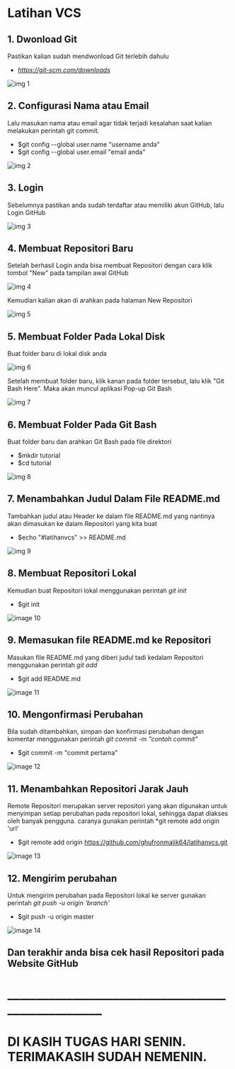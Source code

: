 # Latihan VCS


## 1. Dwonload Git

Pastikan kalian sudah mendwonload Git terlebih dahulu

- *https://git-scm.com/downloads*

![img 1](image/image1.png)


## 2. Configurasi Nama atau Email

Lalu masukan nama atau email agar tidak terjadi kesalahan saat kalian melakukan perintah git commit.

* $git config --global user.name "username anda"
* $git config --global user.email "email anda"

![img 2](image/image2.png)


## 3. Login

Sebelumnya pastikan anda sudah terdaftar atau memiliki akun GitHub, lalu Login GitHub

![img 3](image/image3.png)


## 4. Membuat Repositori Baru

Setelah berhasil Login anda bisa membuat Repositori dengan cara klik tombol "New" pada tampilan awal GitHub

![img 4](image/image4.png)

Kemudian kalian akan di arahkan pada halaman New Repositori

![img 5](image/image5.png)


## 5. Membuat Folder Pada Lokal Disk

Buat folder baru di lokal disk anda

![img 6](image/image6.png)

Setelah membuat folder baru, klik kanan pada folder tersebut, lalu klik "Git Bash Here". Maka akan muncul aplikasi Pop-up Git Bash

![img 7](image/image7.png)


## 6. Membuat Folder Pada Git Bash

Buat folder baru dan arahkan Git Bash pada file direktori

* $mkdir tutorial
* $cd tutorial

![img 8](image/image8.png)


## 7. Menambahkan Judul Dalam File README.md

Tambahkan judul atau Header ke dalam file README.md yang nantinya akan dimasukan ke dalam Repositori yang kita buat

* $echo "#latihanvcs" >> README.md

![img 9](image/image9.png)


## 8. Membuat Repositori Lokal

Kemudian buat Repositori lokal menggunakan perintah *git init*

* $git init

![image 10](image/image10.png)


## 9. Memasukan file README.md ke Repositori

Masukan file README.md yang diberi judul tadi kedalam Repositori menggunakan perintah *git add*

* $git add README.md

![image 11](image/image11.png)


## 10. Mengonfirmasi Perubahan

Bila sudah ditambahkan, simpan dan konfirmasi perubahan dengan komentar menggunakan perintah *git commit -m "contoh commit"*

* $git commit -m "commit pertama"

![image 12](image/image12.png)


## 11. Menambahkan Repositori Jarak Jauh

Remote Repositori merupakan server repositori yang akan digunakan untuk menyimpan setiap perubahan pada repositori lokal, sehingga dapat diakses oleh banyak pengguna. caranya gunakan perintah *git remote add origin 'url'

* $git remote add origin https://github.com/ghufronmalik64/latihanvcs.git

![image 13](image/image13.png)

## 12. Mengirim perubahan

Untuk mengirim perubahan pada Repositori lokal ke server gunakan perintah *git push -u origin 'branch'*

* $git push -u origin master

![image 14](image/image14.png)

## Dan terakhir anda bisa cek hasil Repositori pada Website GitHub


# _____________________________________________________
# DI KASIH TUGAS HARI SENIN. TERIMAKASIH SUDAH NEMENIN. 
